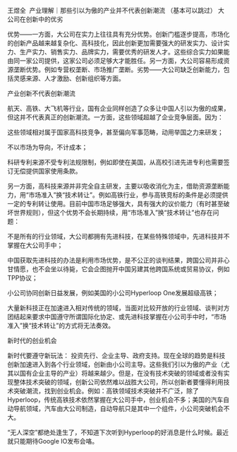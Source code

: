 王煜全  产业理解｜那些引以为傲的产业并不代表创新潮流 （基本可以跳过）
大公司在创新中的优劣

优势——一方面，大公司在实力上往往具有充分优势。创新门槛逐步提高，市场化的创新产品越来越复杂化、高科技化，因此创新更加需要强大的研发实力、设计实力、生产实力、销售实力、品牌实力，需要优秀的研发人才。这些综合实力如果能由同一家公司提供，这家公司必须足够大才能胜任。另一方面，大公司容易形成资源垄断优势。例如专营权垄断、市场推广垄断。劣势——大公司缺乏创新能力，包括灵感来源、人才激励、创新组织等方面。

产业创新不代表创新潮流

航天、高铁、大飞机等行业，国有企业同样创造了众多让中国人引以为傲的成果，但这并不代表真正的创新潮流。一方面，这些领域超越了企业竞争层面。因为：

这些领域相对属于国家高科技竞争，甚至偏向军事范畴，动用举国之力来研发；

不以市场为导向，不计成本；

科研专利来源不受专利法规限制，例如即使在美国，从高校引进先进专利也需要签订无偿提供国家使用条款。

另一方面，高科技来源并非完全自主研发，主要以吸收消化为主，借助资源垄断能力，用“市场准入”换“技术转让”。例如高铁行业，参与高铁竞标的条件是必须提供一定的专利转让使用。目前中国市场足够强大，具有强大的议价能力（有时甚至破坏世界规则），但这个优势不会长期持续，用“市场准入”换“技术转让”也存在问题：

不是所有的行业领域，大公司都拥有先进科技，在某些特殊领域中，先进科技并不掌握在大公司手中；

中国获取先进科技的办法是利用市场优势，是不公正的谈判结果，跨国公司并非心甘情愿，也不会坐以待毙，它会企图抛开中国另建其他跨国系统或贸易协议，例如TPP协议；

小公司协同创新日益发展，例如美国的小公司Hyperloop One发展超级高铁；

大量新科技正在加速进入相对传统的领域，当面对比较开放的行业领域、谈判对方团结起来要求中国遵守所谓国际化协定、或先进科技掌握在小公司手中时，“市场准入”换“技术转让”的方式将无法奏效。

新时代的创业机会

新时代要遵守新玩法： 投资先行、企业主导、政府支持。现在全球的趋势是科技创新加速进入到各个行业领域，创新由小公司主导。这些我们引以为傲的产业（尤其以国有企业主导的产业）将越来越少。但是，在没有技术突破的领域或者没有实现整体技术突破的领域，创新公司依然难以战胜大公司，所以创新者要懂得利用技术突破潮流，找到创业机会。例如：高铁领域技术突破并不广泛，除了Hyperloop，传统高铁技术依然掌握在大公司手中，创业机会不多；美国的汽车自动导航领域，汽车由大公司制造，自动导航只是其中一个组件，小公司突破机会不大。

“无人深空”都绝处逢生了，不知道下次听到Hyperloop的好消息是什么时候。最近就只能期待Google IO发布会咯。
